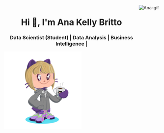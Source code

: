 
<div><img height="180em" align="right" alt="Ana-gif" src="https://i.picasion.com/pic92/67df4d95d360500fc0b302dcab47547c.gif"></div>



<h1 align="center">Hi 👋, I'm Ana Kelly Britto</h1>
<h3 align="center">Data Scientist (Student) | Data Analysis | Business Intelligence |</h3>








<p dir="auto"><img src="https://github.com/anakellybritto/anakellybritto/blob/main/octocat-1671927531953.png" width="50%" style="max-width: 100%;"></p>
